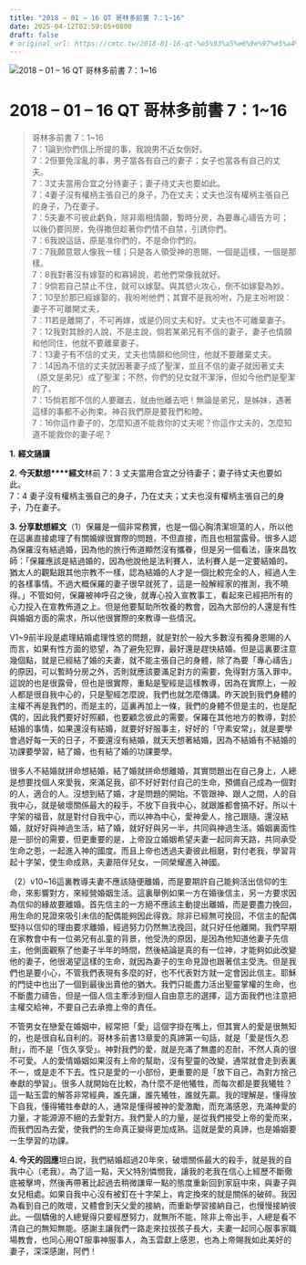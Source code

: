 ```yaml
---
title: "2018 – 01 – 16 QT 哥林多前書 7：1~16"
date: 2025-04-12T02:59:05+0800
draft: false
# original_url: https://cmtc.tw/2018-01-16-qt-%e5%93%a5%e6%9e%97%e5%a4%9a%e5%89%8d%e6%9b%b8-7%ef%bc%9a116
---
```


![2018 – 01 – 16 QT 哥林多前書 7：1~16](/images/qt.jpg   "2018 – 01 – 16 QT 哥林多前書 7：1~16")

# 2018 – 01 – 16 QT 哥林多前書 7：1~16

> 哥林多前書 7：1~16  
> 7：1論到你們信上所提的事，我說男不近女倒好。  
> 7：2但要免淫亂的事，男子當各有自己的妻子；女子也當各有自己的丈夫。  
> 7：3丈夫當用合宜之分待妻子；妻子待丈夫也要如此。  
> 7：4妻子沒有權柄主張自己的身子，乃在丈夫；丈夫也沒有權柄主張自己的身子，乃在妻子。  
> 7：5夫妻不可彼此虧負，除非兩相情願，暫時分房，為要專心禱告方可；以後仍要同房，免得撒但趁著你們情不自禁，引誘你們。  
> 7：6我說這話，原是准你們的，不是命你們的。  
> 7：7我願意眾人像我一樣；只是各人領受神的恩賜，一個是這樣，一個是那樣。  
> 7：8我對著沒有嫁娶的和寡婦說，若他們常像我就好。  
> 7：9倘若自己禁止不住，就可以嫁娶。與其慾火攻心，倒不如嫁娶為妙。  
> 7：10至於那已經嫁娶的，我吩咐他們；其實不是我吩咐，乃是主吩咐說：妻子不可離開丈夫，  
> 7：11若是離開了，不可再嫁，或是仍同丈夫和好。丈夫也不可離棄妻子。  
> 7：12我對其餘的人說，不是主說，倘若某弟兄有不信的妻子，妻子也情願和他同住，他就不要離棄妻子。  
> 7：13妻子有不信的丈夫，丈夫也情願和他同住，他就不要離棄丈夫。  
> 7：14因為不信的丈夫就因著妻子成了聖潔，並且不信的妻子就因著丈夫（原文是弟兄）成了聖潔；不然，你們的兒女就不潔淨，但如今他們是聖潔的了。  
> 7：15倘若那不信的人要離去，就由他離去吧！無論是弟兄，是姊妹，遇著這樣的事都不必拘束。神召我們原是要我們和睦。  
> 7：16你這作妻子的，怎麼知道不能救你的丈夫呢？你這作丈夫的，怎麼知道不能救你的妻子呢？

**1.** **經文誦讀**

**2. 今天默想****經文**林前 7：3 丈夫當用合宜之分待妻子；妻子待丈夫也要如此。  
7：4 妻子沒有權柄主張自己的身子，乃在丈夫；丈夫也沒有權柄主張自己的身子，乃在妻子。

**3. 分享默想經文**（1）保羅是一個非常務實，也是一個心胸清潔坦蕩的人，所以他在這裏直接處理了有關婚嫁很實際的問題，不但直接，而且也相當露骨。很多人認為保羅沒有結過婚，因為他的旅行佈道顯然沒有攜眷，但是另一個看法，康來昌牧師：「保羅應該是結過婚的，因為他說他是法利賽人，法利賽人是一定要結婚的。猶太人的觀點跟其他宗教不一樣，認為結婚的人才是一個比較完全的人，經過人生的各樣事情。不過大概保羅的妻子很早就死了，這是一般解經家的推測，我不曉得。」不管如何，保羅被神呼召之後，就專心投入宣教事工，看起來已經把所有的心力投入在宣教佈道之上。但是他要幫助所牧養的教會，因為大部份的人還是有性與婚姻方面的需求，所以他很實際的來教導一些情況。

V1~9前半段是處理結婚處理性慾的問題，就是對於一般大多數沒有獨身恩賜的人而言，如果有性方面的慾望，為了避免犯罪，最好還是趕快結婚。但是這裏要注意幾個點，就是已經結了婚的夫妻，就不能主張自己的身體，除了為要「專心禱告」的原因，可以暫時分房之外，否則就應該要滿足對方的需要，免得對方落入罪中。這說的也是很露骨，但也是很實際，重點是聖經是這樣教導，因為在實際上，一般人都是很自我中心的，只是聖經怎麼說，我們也就怎麼傳講。昨天說到我們身體的主權不再是我們的，而是主的，這裏再加上一條，我們的身體不但是主的，也是配偶的，因此我們要好好照顧，也要顧念彼此的需要。保羅在其他地方的教導，對於結婚的事情，如果還沒有結婚，就要好好服事主，好好的「守素安常」，就是要學會過好每一天的日子，不要還沒有結婚，就天天想著結婚，因為不結婚有不結婚的功課要學習，結了婚，也有結了婚的功課要學。

很多人不結婚就拼命想結婚，結了婚就拼命想離婚，其實問題出在自己身上，人總是想要找個人來愛我，來滿足我，卻不好好對付自己的生命，預備自己成為一個對的人，適合的人。沒想到結了婚，才是問題的開始。不管跟神、跟人之間，人的自我中心，就是破壞關係最大的殺手，不放下自我中心，就跟誰都會搞不好。所以十字架的福音，就是對付自我中心，而以神為中心，愛神愛人，捨己跟隨。還沒結婚，就好好與神過生活，結了婚，就好好與另一半，共同與神過生活。婚姻裏面性是一部份的需要，但更重要的是，上帝設立婚姻希望夫妻一起同奔天路，共同承受生命之恩，一起進入神的國度。而且上帝也透過夫妻彼此相磨，對付老我，學習背起十字架，使生命成熟，夫妻陪伴兒女，一同榮耀進入神國。

（2）v10~16這裏教導夫妻不應該隨便離婚，而是要期許自己能夠活出信仰的生命，來影響對方，來經營婚姻生活。這裏舉例如果一方在婚後信主，另一方要求因為信仰的緣故要離婚。首先信主的一方絕不應該主動提出離婚，而是要盡力挽回，用生命的見證來吸引未信的配偶能夠因此得救。除非已經無可挽回，不信主的配偶堅持以信仰的理由要求離婚，經過努力仍然無法挽回，就只好任他離開。我們早期在家教會中有一位弟兄有乩童的背景，他受洗的原因，是因為他知道他妻子先信主，他側面觀察了他妻子半年的時間，然後結論是真的有一位神，才能夠如此改變他的妻子，他很渴望這樣的生命，就因為妻子的生命見證也跟著信主受洗。但是我們也是要小心，不管我們表現有多麼的好，也不代表對方就一定會因此信主。耶穌的門徒中也出了一個到最後出賣他的猶大。我們只能盡力活出聖靈掌權的生命，也不斷盡力禱告，但是一個人信主牽涉到個人自由意志的選擇，這方面我們也注意把主權交給神，不要自己去承擔上帝的責任。

不管男女在戀愛在婚姻中，經常把「愛」這個字掛在嘴上，但其實人的愛是很無知的，也是很自私自利的。哥林多前書13章愛的真諦第一句話，就是「愛是恆久忍耐」，而不是「恆久享受」。神對我們的愛，就是充滿了無盡的忍耐，不然人真的很不可愛。人的愛情婚姻如果沒有上帝的幫助，沒有聖靈的改變，通常就會走到表裏不一，或是走不下去。性只是愛的一小部份，更重要的是「放下自己，為對方捨己奉獻的學習」。很多人就開始在比較，為什麼不是他犧牲，而每次都是要我犧牲？這一點玉雲的解答非常經典，誰先讓，誰先犧牲，誰就先贏。我的理解是，懂得放下自我，懂得犧牲奉獻的人，通常是懂得被神的愛激勵，而充滿感恩，充滿神愛的力量，才能源源不絕的去愛對方。我們愛人的力量，是從我們接受上帝的愛而來，而我們因為去愛，使我們的生命真正變得更加成熟。這就是愛的真諦，也是婚姻要一生學習的功課。

**4. 今天的回應**坦白說，我們結婚超過20年來，破壞關係最大的殺手，就是我的自我中心（老我）。為了這一點，天父特別憐憫我，讓我的老我在信心上經歷不斷徹底被擊垮，然後再帶著比起過去稍微謙卑一點的態度重新回到家庭中來，與妻子與女兒相處。如果自我中心沒有被釘在十字架上，肯定換來的就是關係的破碎。我因為看到自己的敗壞，又體會到天父愛的接納，而重新學習接納自己，也慢慢接納彼此。一個驕傲的人總覺得只要經歷努力，就無所不能，除非上帝出手，人總是看不清自己的無知無能。感謝主讓我們一路走來拉拔孩子長大，夫妻一起同心服事家職場教會，也同心用QT服事神服事人，為玉雲獻上感恩，也為上帝賜我如此美好的妻子，深深感謝，阿們！